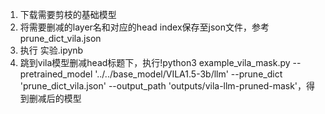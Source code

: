 1. 下载需要剪枝的基础模型
2. 将需要删减的layer名和对应的head index保存至json文件，参考prune_dict_vila.json
3. 执行 实验.ipynb
4. 跳到vila模型删减head标题下，执行!python3 example_vila_mask.py --pretrained_model '../../base_model/VILA1.5-3b/llm' --prune_dict 'prune_dict_vila.json' --output_path 'outputs/vila-llm-pruned-mask'，得到删减后的模型
 
